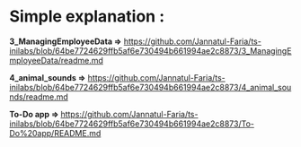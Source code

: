 # Simple explanation :
<b>3_ManagingEmployeeData =></b>  https://github.com/Jannatul-Faria/ts-inilabs/blob/64be7724629ffb5af6e730494b661994ae2c8873/3_ManagingEmployeeData/readme.md

<b>4_animal_sounds =></b> https://github.com/Jannatul-Faria/ts-inilabs/blob/64be7724629ffb5af6e730494b661994ae2c8873/4_animal_sounds/readme.md

<b> To-Do app => </b>https://github.com/Jannatul-Faria/ts-inilabs/blob/64be7724629ffb5af6e730494b661994ae2c8873/To-Do%20app/README.md